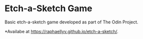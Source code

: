 # Etch-a-Sketch Game

Basic etch-a-sketch game developed as part of The Odin Project.

*Availabe at https://raphaellyv.github.io/etch-a-sketch/.
